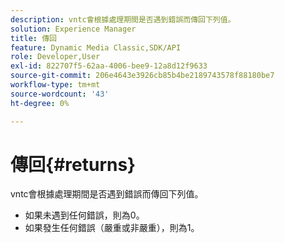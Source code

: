 ```yaml
---
description: vntc會根據處理期間是否遇到錯誤而傳回下列值。
solution: Experience Manager
title: 傳回
feature: Dynamic Media Classic,SDK/API
role: Developer,User
exl-id: 822707f5-62aa-4006-bee9-12a8d12f9633
source-git-commit: 206e4643e3926cb85b4be2189743578f88180be7
workflow-type: tm+mt
source-wordcount: '43'
ht-degree: 0%

---
```


# 傳回{#returns}

vntc會根據處理期間是否遇到錯誤而傳回下列值。

* 如果未遇到任何錯誤，則為0。
* 如果發生任何錯誤（嚴重或非嚴重），則為1。
